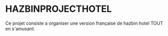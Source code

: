 # HAZBINPROJECTHOTEL
Ce projet consiste a organiser une version française de hazbin hotel
TOUT en s'amusant.
